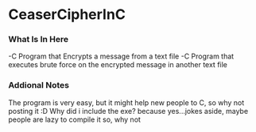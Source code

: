 # CeaserCipherInC
### What Is In Here
-C Program that Encrypts a message from a text file
-C Program that executes brute force on the encrypted message in another text file
### Addional Notes
The program is very easy, but it might help new people to C, so why not posting it :D
Why did i include the exe? because yes...jokes aside, maybe people are lazy to compile it so, why not
